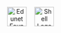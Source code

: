 <p align="center">
  <img src="https://github.com/user-attachments/assets/432f4916-f707-4ccc-9b5e-0770abf9362b" alt="Edunet Foundation" height="45" style="margin-right: 15px;">
  <img src="https://github.com/user-attachments/assets/65734ff1-9bed-49fd-b433-cd5a624e1707" alt="Shell Logo" height="45">
</p>
